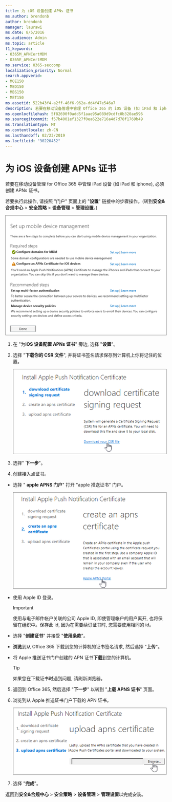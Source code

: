 ```yaml
---
title: 为 iOS 设备创建 APNs 证书
ms.author: brendonb
author: brendonb
manager: laurawi
ms.date: 8/5/2016
ms.audience: Admin
ms.topic: article
f1_keywords:
- O365M_APNCertMDM
- O365E_APNCertMDM
ms.service: O365-seccomp
localization_priority: Normal
search.appverid:
- MOE150
- MED150
- MBS150
- MET150
ms.assetid: 522b43f4-a2ff-46f6-962a-dd4f47e546a7
description: 若要在移动设备管理中管理 Office 365 的 iOS 设备 (如 iPad 和 iphone), 请按照以下步骤操作, 以首次创建 APNs 证书。
ms.openlocfilehash: 5f82690f0add5f1aae95a089d9cdfc0b320ae596
ms.sourcegitcommit: f57b4001ef1327f0ea622e716a4d7d78f1769b49
ms.translationtype: MT
ms.contentlocale: zh-CN
ms.lasthandoff: 02/23/2019
ms.locfileid: "30220452"
---
```

# <a name="create-an-apns-certificate-for-ios-devices"></a>为 iOS 设备创建 APNs 证书

 若要在移动设备管理 for Office 365 中管理 iPad 设备 (如 iPad 和 iphone), 必须创建 APNs 证书。 
  
若要执行此操作, 请按照 "门户" 页面上的 "**设置**" 链接中的步骤操作。(转到**安全&amp;合规中心** \> **安全策略** \> **设备管理** \> **管理设置**。)
  
![设置所需的移动设备管理和推荐步骤](media/d71e3c76-b6b9-4549-ade6-cbfab846d908.png)
  
1. 在 "为**iOS 设备配置 APNs 证书**" 旁边, 选择 "**设置**"。
    
2. 选择 "**下载你的 CSR 文件**", 并将证书签名请求保存到计算机上你将记住的位置。 
    
    !["安装 APN 证书" 对话框](media/03aa8a24-e95c-4077-9b6b-ef76a86bafd7.png)
  
3. 选择" **下一步**"。
    
4. 创建接入点证书。
    
  - 选择 " **apple APNS 门户**" 打开 "apple 推送证书" 门户。 
    
    ![选择 Apple APNS 门户的 "安装 APN 通知证书" 对话框](media/ce19f53c-f44a-470b-baf3-9278dfda2ba5.png)
  
  - 使用 Apple ID 登录。
    
    > [!IMPORTANT]
    > 使用与电子邮件帐户关联的公司 Apple ID, 即使管理帐户的用户离开, 也将保留在组织中。保存此 id, 因为在需要续订证书时, 您需要使用相同的 id。 
  
  - 选择 "**创建证书**" 并接受 "**使用条款**"。
    
  - **浏览**到从 Office 365 下载到您的计算机的证书签名请求, 然后选择 "**上传**"。
    
  - 将 Apple 推送证书门户创建的 APN 证书**下载**到您的计算机。 
    
    > [!TIP]
    > 如果您在下载证书时遇到问题, 请刷新浏览器。 
  
5. 返回到 Office 365, 然后选择 "**下一步**" 以转到 "**上载 APNS 证书**" 页面。 
    
6. 浏览到从 Apple 推送证书门户下载的 APN 证书。
    
    ![单击 "浏览" 按钮以选择从 Apple 下载的 APNS 证书](media/afe2849d-af23-4c55-9009-d8f25edaf6c0.png)
  
7. 选择 "**完成**"。
    
返回到**安全&amp;合规中心** \> **安全策略** \> **设备管理** \> **管理设置**以完成安装。 
  

